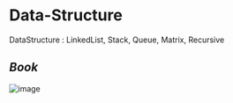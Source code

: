 # Data-Structure
DataStructure : LinkedList, Stack, Queue, Matrix, Recursive

## *Book*

![image](https://github.com/MinWook6457/Data-Structure/assets/103114126/d6fa09b4-a892-4d52-8d0a-af21813fcaff)
